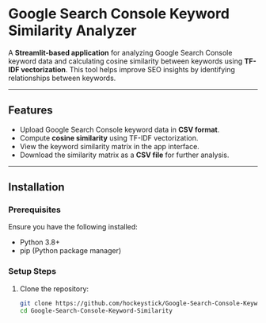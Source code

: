 # Google Search Console Keyword Similarity Analyzer

A **Streamlit-based application** for analyzing Google Search Console keyword data and calculating cosine similarity between keywords using **TF-IDF vectorization**. This tool helps improve SEO insights by identifying relationships between keywords.

---

## Features

- Upload Google Search Console keyword data in **CSV format**.
- Compute **cosine similarity** using TF-IDF vectorization.
- View the keyword similarity matrix in the app interface.
- Download the similarity matrix as a **CSV file** for further analysis.

---

## Installation

### Prerequisites

Ensure you have the following installed:
- Python 3.8+
- pip (Python package manager)

### Setup Steps

1. Clone the repository:
   ```bash
   git clone https://github.com/hockeystick/Google-Search-Console-Keyword-Similarity.git
   cd Google-Search-Console-Keyword-Similarity
